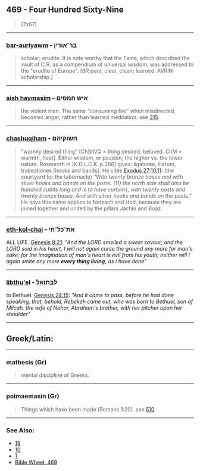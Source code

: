 ## 469 - Four Hundred Sixty-Nine
> (7x67)

---

### [bar-auriyawm](/keys/BR-AVRIN) - בר־אורין
> scholar; erudite. It is note worthy that the Fama, which described the vault of C.R. as a compendium of universal wisdom, was addressed to the "erudite of Europe". [BR pure, clear, clean; learned. AVRIN scholarship.]

---

### [aish haymasim](/keys/AISh.ChMSIM) - איש חמסים
> the violent man. The same "consuming fire" when misdirected, becomes anger, rather than learned meditation. see [315](315).

---

### [chashuqiham](/keys/ChShVQIHM) - חשוקיהם
> "warmly desired thing" [ChShVQ = thing desired; beloved. ChM = warmth, heat]. Either wisdom, or passion; the higher vs. the lower nature. Rosenroth in [K.D.L.C.K. p.366] gives: ligaturae, illarum, trabeationes [hooks and bands]. He cites [Exodus 27:10,11](https://www.biblegateway.com/passage/?search=exodus+27%3A10-11&version=AKJV;WLC): (the courtyard for the tabernacle) *"With twenty bronze bases and with silver hooks and bands on the posts. (11) the north side shall also be hundred cubits long and is to have curtains, with twenty posts and twenty bronze bases. And with silver hooks and bands on the posts."* He says this name applies to Netzach and Hod, because they are joined together and united by the pillars Jachin and Boaz.

---

### [eth-kol-chai](/keys/ATh-KL-ChI) - את־כל־חי
ALL LIFE. [Genesis 8:21](https://biblehub.com/genesis/8-21.htm): *"And the LORD smelled a sweet savour; and the LORD said in his heart, I will not again curse the ground any more for man's sake; for the imagination of man's heart is evil from his youth; neither will I again smite any more **every thing living,** as I have done"*

---

### [libthu'el](/keys/LBThVAL) - לבתואל
to Bethuel. [Genesis 24:15](https://biblehub.com/genesis/24-15.htm): *"And it came to pass, before he had done speaking, that, behold, Rebekah came out, who was born to Bethuel, son of Milcah, the wife of Nahor, Abraham's brother, with her pitcher upon her shoulder"*

---

## Greek/Latin:

---

### mathesis (Gr)
> mental discipline of Greeks.

---

### poimaemasin (Gr)
> Things which have been made [Romans 1:20]. see [510](510).

---

### See Also:

- [19](19)
- [10](10)
- [1](1)
- [Bible Wheel: 469](https://www.biblewheel.com//GR/GR_Database.php?SearchBy_Gematria=469)
